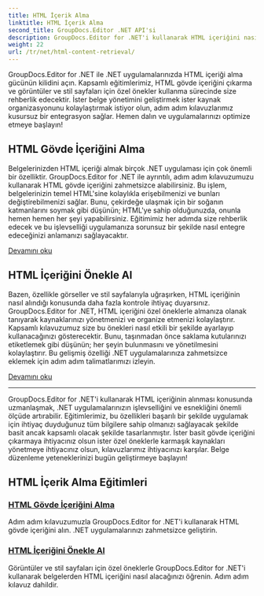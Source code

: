 ```yaml
---
title: HTML İçerik Alma
linktitle: HTML İçerik Alma
second_title: GroupDocs.Editor .NET API'si
description: GroupDocs.Editor for .NET'i kullanarak HTML içeriğini nasıl alacağınızı keşfedin. Gövde içeriğini almak için adım adım kılavuzlar ve özel önekler dahildir.
weight: 22
url: /tr/net/html-content-retrieval/
---
```

GroupDocs.Editor for .NET ile .NET uygulamalarınızda HTML içeriği alma gücünün kilidini açın. Kapsamlı eğitimlerimiz, HTML gövde içeriğini çıkarma ve görüntüler ve stil sayfaları için özel önekler kullanma sürecinde size rehberlik edecektir. İster belge yönetimini geliştirmek ister kaynak organizasyonunu kolaylaştırmak istiyor olun, adım adım kılavuzlarımız kusursuz bir entegrasyon sağlar. Hemen dalın ve uygulamalarınızı optimize etmeye başlayın!

## HTML Gövde İçeriğini Alma

Belgelerinizden HTML içeriği almak birçok .NET uygulaması için çok önemli bir özelliktir. GroupDocs.Editor for .NET ile ayrıntılı, adım adım kılavuzumuzu kullanarak HTML gövde içeriğini zahmetsizce alabilirsiniz. Bu işlem, belgelerinizin temel HTML'sine kolaylıkla erişebilmenizi ve bunları değiştirebilmenizi sağlar. Bunu, çekirdeğe ulaşmak için bir soğanın katmanlarını soymak gibi düşünün; HTML'ye sahip olduğunuzda, onunla hemen hemen her şeyi yapabilirsiniz. Eğitimimiz her adımda size rehberlik edecek ve bu işlevselliği uygulamanıza sorunsuz bir şekilde nasıl entegre edeceğinizi anlamanızı sağlayacaktır.

[Devamını oku](./retrieve-html-body-content/)

## HTML İçeriğini Önekle Al

Bazen, özellikle görseller ve stil sayfalarıyla uğraşırken, HTML içeriğinin nasıl alındığı konusunda daha fazla kontrole ihtiyaç duyarsınız. GroupDocs.Editor for .NET, HTML içeriğini özel öneklerle almanıza olanak tanıyarak kaynaklarınızı yönetmenizi ve organize etmenizi kolaylaştırır. Kapsamlı kılavuzumuz size bu önekleri nasıl etkili bir şekilde ayarlayıp kullanacağınızı gösterecektir. Bunu, taşınmadan önce saklama kutularınızı etiketlemek gibi düşünün; her şeyin bulunmasını ve yönetilmesini kolaylaştırır. Bu gelişmiş özelliği .NET uygulamalarınıza zahmetsizce eklemek için adım adım talimatlarımızı izleyin.

[Devamını oku](./retrieve-html-content-with-prefix/)

---

GroupDocs.Editor for .NET'i kullanarak HTML içeriğinin alınması konusunda uzmanlaşmak, .NET uygulamalarınızın işlevselliğini ve esnekliğini önemli ölçüde artırabilir. Eğitimlerimiz, bu özellikleri başarılı bir şekilde uygulamak için ihtiyaç duyduğunuz tüm bilgilere sahip olmanızı sağlayacak şekilde basit ancak kapsamlı olacak şekilde tasarlanmıştır. İster basit gövde içeriğini çıkarmaya ihtiyacınız olsun ister özel öneklerle karmaşık kaynakları yönetmeye ihtiyacınız olsun, kılavuzlarımız ihtiyacınızı karşılar. Belge düzenleme yeteneklerinizi bugün geliştirmeye başlayın!
## HTML İçerik Alma Eğitimleri
### [HTML Gövde İçeriğini Alma](./retrieve-html-body-content/)
Adım adım kılavuzumuzla GroupDocs.Editor for .NET'i kullanarak HTML gövde içeriğini alın. .NET uygulamalarınızı zahmetsizce geliştirin.
### [HTML İçeriğini Önekle Al](./retrieve-html-content-with-prefix/)
Görüntüler ve stil sayfaları için özel öneklerle GroupDocs.Editor for .NET'i kullanarak belgelerden HTML içeriğini nasıl alacağınızı öğrenin. Adım adım kılavuz dahildir.